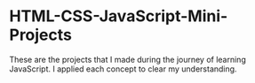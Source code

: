 # HTML-CSS-JavaScript-Mini-Projects
These are the projects that I made during the journey of learning JavaScript. I applied each concept to clear my understanding.
